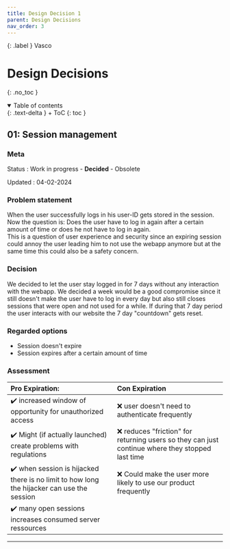 ```yaml
---
title: Design Decision 1
parent: Design Decisions
nav_order: 3
---
```


{: .label }
Vasco

# Design Decisions
{: .no_toc }

<details open markdown="block">
{: .text-delta }
<summary>Table of contents</summary>
+ ToC
{: toc }
</details>

## 01: Session management

### Meta

Status
: Work in progress - **Decided** - Obsolete

Updated
: 04-02-2024

### Problem statement

When the user successfully logs in his user-ID gets stored in the session. Now the question is: Does the user have to log in again after a certain amount of time or does he not have to log in again.  
This is a question of user experience and security since an expiring session could annoy the user leading him to not use the webapp anymore but at the same time this could also be a safety concern.

### Decision

We decided to let the user stay logged in for 7 days without any interaction with the webapp. We decided a week would be a good compromise since it still doesn't make the user have to log in every day but also still closes sessions that were open and not used for a while. If during that 7 day period the user interacts with our website the 7 day "countdown" gets reset.

### Regarded options

+ Session doesn't expire
+ Session expires after a certain amount of time

### Assessment

| Pro Expiration: | Con Expiration |
 | :-- | :-- | 
 | ✔️ increased window of opportunity for unauthorized access | ❌ user doesn't need to authenticate frequently |
 | ✔️ Might (if actually launched) create problems with regulations | ❌ reduces "friction" for returning users so they can just continue where they stopped last time |
 | ✔️ when session is hijacked there is no limit to how long the hijacker can use the session | ❌ Could make the user more likely to use our product frequently |
 | ✔️ many open sessions increases consumed server ressources | |


---